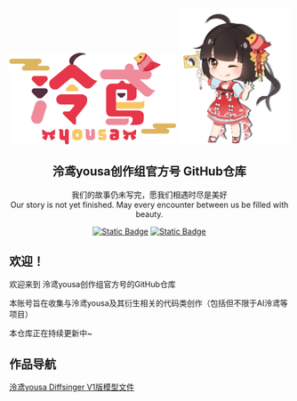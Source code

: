 <p align="center">
    <img src="https://raw.githubusercontent.com/yousa-ling-official-production/pic/main/LOGO%E6%AD%A3%E5%BC%8F-%E8%8B%B1%E6%96%87%E5%B0%8F%E5%86%99-%E9%80%8F%E6%98%8E%E8%83%8C%E6%99%AF.png" alt="Logo" width="300" />
    <img src="https://raw.githubusercontent.com/yousa-ling-official-production/pic/main/%E7%AB%8B%E7%BB%98%E4%BA%BA%E7%89%A9_2.png" alt="Artwork" width="200" />
</p>

<h2 align="center">泠鸢yousa创作组官方号 GitHub仓库</h2>

<p align="center">
    我们的故事仍未写完，愿我们相遇时尽是美好<br>
    Our story is not yet finished. May every encounter between us be filled with beauty.
</p>

<div align="center">

[![Static Badge](https://img.shields.io/badge/%E6%B3%A0%E9%B8%A2yousa%E7%9A%84B%E7%AB%99%E7%A9%BA%E9%97%B4-bilibili-7290DA?style=for-the-badge&logo=bilibili&logoColor=blue?link=ggg)](https://space.bilibili.com/282994)
[![Static Badge](https://img.shields.io/badge/%E6%B3%A0%E9%B8%A2yousa%E4%BA%8C%E5%88%9B%E7%BB%84%E5%AE%98%E6%96%B9%E5%8F%B7-bilibili-7290DA?style=for-the-badge&logo=bilibili&logoColor=blue)](https://space.bilibili.com/434021034)

</div>

## 欢迎！

欢迎来到 泠鸢yousa创作组官方号的GitHub仓库

本账号旨在收集与泠鸢yousa及其衍生相关的代码类创作（包括但不限于AI泠鸢等项目）

本仓库正在持续更新中~

## 作品导航
[泠鸢yousa Diffsinger V1版模型文件](https://github.com/yousa-ling-official-production/yousa-ling-diffsinger-v1/releases/tag/v1.0)
